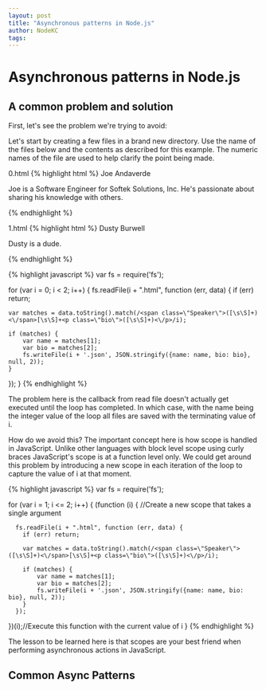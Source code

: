 ```yaml
---
layout: post
title: "Asynchronous patterns in Node.js"
author: NodeKC
tags:
---
```


# Asynchronous patterns in Node.js

## A common problem and solution

First, let's see the problem we're trying to avoid:

Let's start by creating a few files in a brand new directory. Use the name of the files below and the contents as described for this example. The numeric names of the file are used to help clarify the point being made.

0.html
{% highlight html %}
<span class="Speaker">Joe Andaverde</span>
<p class="bio">Joe is a Software Engineer for Softek Solutions, Inc. He's passionate about sharing his knowledge with others.</p>
{% endhighlight %}

1.html
{% highlight html %}
<span class="Speaker">Dusty Burwell</span>
<p class="bio">Dusty is a dude.</p>
{% endhighlight %}

{% highlight javascript %}
var fs = require('fs');

for (var i = 0; i < 2; i++) {
  fs.readFile(i + ".html", function (err, data) {
    if (err) return;

    var matches = data.toString().match(/<span class=\"Speaker\">([\s\S]+)<\/span>[\s\S]+<p class=\"bio\">([\s\S]+)<\/p>/i);
    
    if (matches) {
        var name = matches[1];
        var bio = matches[2];
        fs.writeFile(i + '.json', JSON.stringify({name: name, bio: bio}, null, 2));
    }
  });
}
{% endhighlight %}

The problem here is the callback from read file doesn't actually get executed until the loop has completed. In which case, with the name being the integer value of the loop all files are saved with the terminating value of i. 

How do we avoid this? The important concept here is how scope is handled in JavaScript. Unlike other languages with block level scope using curly braces JavaScript's scope is at a function level only. We could get around this problem by introducing a new scope in each iteration of the loop to capture the value of i at that moment.

{% highlight javascript %}
var fs = require('fs');

for (var i = 1; i <= 2; i++) {
  (function (i) { //Create a new scope that takes a single argument

      fs.readFile(i + ".html", function (err, data) {
        if (err) return;

        var matches = data.toString().match(/<span class=\"Speaker\">([\s\S]+)<\/span>[\s\S]+<p class=\"bio\">([\s\S]+)<\/p>/i);
        
        if (matches) {
            var name = matches[1];
            var bio = matches[2];
            fs.writeFile(i + '.json', JSON.stringify({name: name, bio: bio}, null, 2));
        }
      });

  })(i);//Execute this function with the current value of i
}
{% endhighlight %}

The lesson to be learned here is that scopes are your best friend when performing asynchronous actions in JavaScript.

## Common Async Patterns
